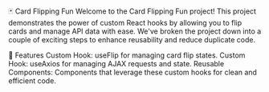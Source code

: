 🃏 Card Flipping Fun
Welcome to the Card Flipping Fun project! This project demonstrates the power of custom React hooks by allowing you to flip cards and manage API data with ease. We've broken the project down into a couple of exciting steps to enhance reusability and reduce duplicate code.

🚀 Features
Custom Hook: useFlip for managing card flip states.
Custom Hook: useAxios for managing AJAX requests and state.
Reusable Components: Components that leverage these custom hooks for clean and efficient code.
